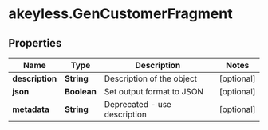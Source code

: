 # akeyless.GenCustomerFragment

## Properties

Name | Type | Description | Notes
------------ | ------------- | ------------- | -------------
**description** | **String** | Description of the object | [optional] 
**json** | **Boolean** | Set output format to JSON | [optional] 
**metadata** | **String** | Deprecated - use description | [optional] 


